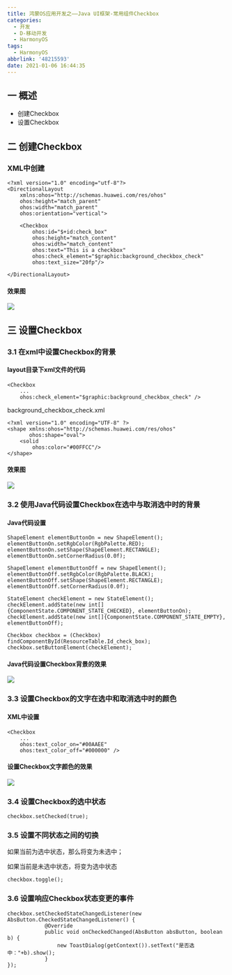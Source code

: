 ```yaml
---
title: 鸿蒙OS应用开发之——Java UI框架-常用组件Checkbox
categories:
  - 开发
  - D-移动开发
  - HarmonyOS
tags:
  - HarmonyOS
abbrlink: '48215593'
date: 2021-01-06 16:44:35
---
```

## 一 概述

* 创建Checkbox
* 设置Checkbox

<!--more-->

## 二 创建Checkbox

### XML中创建

```
<?xml version="1.0" encoding="utf-8"?>
<DirectionalLayout
    xmlns:ohos="http://schemas.huawei.com/res/ohos"
    ohos:height="match_parent"
    ohos:width="match_parent"
    ohos:orientation="vertical">

    <Checkbox
        ohos:id="$+id:check_box"
        ohos:height="match_content"
        ohos:width="match_content"
        ohos:text="This is a checkbox"
        ohos:check_element="$graphic:background_checkbox_check"
        ohos:text_size="20fp"/>

</DirectionalLayout>
```

#### 效果图
![][1]

## 三 设置Checkbox

### 3.1 在xml中设置Checkbox的背景

#### layout目录下xml文件的代码

```
<Checkbox
    ...
    ohos:check_element="$graphic:background_checkbox_check" />
```

background_checkbox_check.xml

```
<?xml version="1.0" encoding="UTF-8" ?>
<shape xmlns:ohos="http://schemas.huawei.com/res/ohos"
       ohos:shape="oval">
    <solid
        ohos:color="#00FFCC"/>
</shape>
```

#### 效果图
![][2]

### 3.2 使用Java代码设置Checkbox在选中与取消选中时的背景

#### Java代码设置

```
ShapeElement elementButtonOn = new ShapeElement();
elementButtonOn.setRgbColor(RgbPalette.RED);
elementButtonOn.setShape(ShapeElement.RECTANGLE);
elementButtonOn.setCornerRadius(0.0f);
 
ShapeElement elementButtonOff = new ShapeElement();
elementButtonOff.setRgbColor(RgbPalette.BLACK);
elementButtonOff.setShape(ShapeElement.RECTANGLE);
elementButtonOff.setCornerRadius(0.0f);
 
StateElement checkElement = new StateElement();
checkElement.addState(new int[]{ComponentState.COMPONENT_STATE_CHECKED}, elementButtonOn);
checkElement.addState(new int[]{ComponentState.COMPONENT_STATE_EMPTY}, elementButtonOff);
 
Checkbox checkbox = (Checkbox) findComponentById(ResourceTable.Id_check_box);
checkbox.setButtonElement(checkElement);
```

#### Java代码设置Checkbox背景的效果
![][3]

### 3.3 设置Checkbox的文字在选中和取消选中时的颜色

#### XML中设置

```
<Checkbox
    ...
    ohos:text_color_on="#00AAEE"
    ohos:text_color_off="#000000" />
```

#### 设置Checkbox文字颜色的效果
![][4]

### 3.4 设置Checkbox的选中状态

```
checkbox.setChecked(true);
```

### 3.5 设置不同状态之间的切换

如果当前为选中状态，那么将变为未选中；

如果当前是未选中状态，将变为选中状态

```
checkbox.toggle();
```

### 3.6 设置响应Checkbox状态变更的事件

```
checkbox.setCheckedStateChangedListener(new AbsButton.CheckedStateChangedListener() {
            @Override
            public void onCheckedChanged(AbsButton absButton, boolean b) {
                new ToastDialog(getContext()).setText("是否选中："+b).show();
            }
});
```


[1]:https://raw.githubusercontent.com/PGzxc/CDN/master/blog-hmos/hmos-checkbox-normal.gif
[2]:https://raw.githubusercontent.com/PGzxc/CDN/master/blog-hmos/hmos-checkbox-checked-background.gif
[3]:https://raw.githubusercontent.com/PGzxc/CDN/master/blog-hmos/hmos-checkbox-shape-element.gif
[4]:https://raw.githubusercontent.com/PGzxc/CDN/master/blog-hmos/hmos-checkbox-check-color.gif